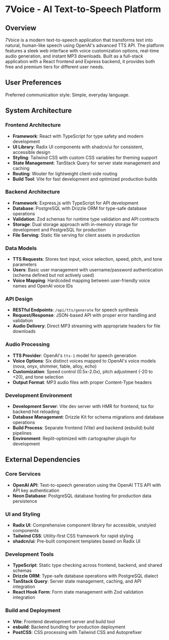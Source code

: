 # 7Voice - AI Text-to-Speech Platform

## Overview

7Voice is a modern text-to-speech application that transforms text into natural, human-like speech using OpenAI's advanced TTS API. The platform features a sleek web interface with voice customization options, real-time audio generation, and instant MP3 downloads. Built as a full-stack application with a React frontend and Express backend, it provides both free and premium tiers for different user needs.

## User Preferences

Preferred communication style: Simple, everyday language.

## System Architecture

### Frontend Architecture
- **Framework**: React with TypeScript for type safety and modern development
- **UI Library**: Radix UI components with shadcn/ui for consistent, accessible design
- **Styling**: Tailwind CSS with custom CSS variables for theming support
- **State Management**: TanStack Query for server state management and caching
- **Routing**: Wouter for lightweight client-side routing
- **Build Tool**: Vite for fast development and optimized production builds

### Backend Architecture
- **Framework**: Express.js with TypeScript for API development
- **Database**: PostgreSQL with Drizzle ORM for type-safe database operations
- **Validation**: Zod schemas for runtime type validation and API contracts
- **Storage**: Dual storage approach with in-memory storage for development and PostgreSQL for production
- **File Serving**: Static file serving for client assets in production

### Data Models
- **TTS Requests**: Stores text input, voice selection, speed, pitch, and tone parameters
- **Users**: Basic user management with username/password authentication (schema defined but not actively used)
- **Voice Mapping**: Hardcoded mapping between user-friendly voice names and OpenAI voice IDs

### API Design
- **RESTful Endpoints**: `/api/tts/generate` for speech synthesis
- **Request/Response**: JSON-based API with proper error handling and validation
- **Audio Delivery**: Direct MP3 streaming with appropriate headers for file downloads

### Audio Processing
- **TTS Provider**: OpenAI's `tts-1` model for speech generation
- **Voice Options**: Six distinct voices mapped to OpenAI's voice models (nova, onyx, shimmer, fable, alloy, echo)
- **Customization**: Speed control (0.5x-2.0x), pitch adjustment (-20 to +20), and tone selection
- **Output Format**: MP3 audio files with proper Content-Type headers

### Development Environment
- **Development Server**: Vite dev server with HMR for frontend, tsx for backend hot reloading
- **Database Management**: Drizzle Kit for schema migrations and database operations
- **Build Process**: Separate frontend (Vite) and backend (esbuild) build pipelines
- **Environment**: Replit-optimized with cartographer plugin for development

## External Dependencies

### Core Services
- **OpenAI API**: Text-to-speech generation using the OpenAI TTS API with API key authentication
- **Neon Database**: PostgreSQL database hosting for production data persistence

### UI and Styling
- **Radix UI**: Comprehensive component library for accessible, unstyled components
- **Tailwind CSS**: Utility-first CSS framework for rapid styling
- **shadcn/ui**: Pre-built component templates based on Radix UI

### Development Tools
- **TypeScript**: Static type checking across frontend, backend, and shared schemas
- **Drizzle ORM**: Type-safe database operations with PostgreSQL dialect
- **TanStack Query**: Server state management, caching, and API integration
- **React Hook Form**: Form state management with Zod validation integration

### Build and Deployment
- **Vite**: Frontend development server and build tool
- **esbuild**: Backend bundling for production deployment
- **PostCSS**: CSS processing with Tailwind CSS and Autoprefixer